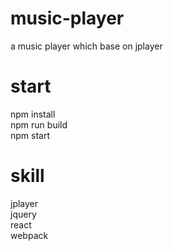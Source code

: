 # music-player
a music player which base on jplayer
# start
npm install <br />
npm run build <br />
npm start
# skill
jplayer <br/> jquery <br/> react <br/> webpack
